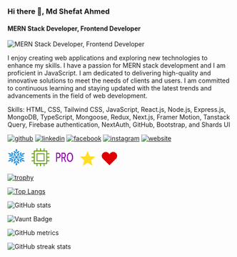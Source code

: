 ### Hi there 👋, Md Shefat Ahmed
#### MERN Stack Developer, Frontend Developer
![MERN Stack Developer, Frontend Developer](https://i.postimg.cc/NFzFH0Jy/1691605198378.jpg)

I enjoy creating web applications and exploring new technologies to enhance my skills. I have a passion for MERN stack development and I am proficient in JavaScript. I am dedicated to delivering high-quality and innovative solutions to meet the needs of clients and users. I am committed to continuous learning and staying updated with the latest trends and advancements in the field of web development.

Skills: HTML, CSS, Tailwind CSS, JavaScript, React.js, Node.js, Express.js, MongoDB, TypeScript, Mongoose, Redux, Next.js, Framer Motion, Tanstack Query, Firebase authentication, NextAuth, GitHub, Bootstrap, and Shards UI



[<img src='https://cdn.jsdelivr.net/npm/simple-icons@3.0.1/icons/github.svg' alt='github' height='40'>](https://github.com/https://github.com/ShefatAhmed)  [<img src='https://cdn.jsdelivr.net/npm/simple-icons@3.0.1/icons/linkedin.svg' alt='linkedin' height='40'>](https://www.linkedin.com/in/https://www.linkedin.com/in/shefatahmed//)  [<img src='https://cdn.jsdelivr.net/npm/simple-icons@3.0.1/icons/facebook.svg' alt='facebook' height='40'>](https://www.facebook.com/https://www.facebook.com/shefat01/)  [<img src='https://cdn.jsdelivr.net/npm/simple-icons@3.0.1/icons/instagram.svg' alt='instagram' height='40'>](https://www.instagram.com/https://www.instagram.com/shefat_ahmed.bd//)  [<img src='https://cdn.jsdelivr.net/npm/simple-icons@3.0.1/icons/icloud.svg' alt='website' height='40'>](https://shefat-ahmed.netlify.app)  

<a href='https://archiveprogram.github.com/'><img src='https://raw.githubusercontent.com/acervenky/animated-github-badges/master/assets/acbadge.gif' width='40' height='40'></a> <a href='https://docs.github.com/en/developers'><img src='https://raw.githubusercontent.com/acervenky/animated-github-badges/master/assets/devbadge.gif' width='40' height='40'></a> <a href='https://github.com/pricing'><img src='https://raw.githubusercontent.com/acervenky/animated-github-badges/master/assets/pro.gif' width='40' height='40'></a> <a href='https://stars.github.com/'><img src='https://raw.githubusercontent.com/acervenky/animated-github-badges/master/assets/starbadge.gif' width='35' height='35'></a> <a href='https://docs.github.com/en/github/supporting-the-open-source-community-with-github-sponsors'><img src='https://raw.githubusercontent.com/acervenky/animated-github-badges/master/assets/sponsorbadge.gif' width='35' height='35'></a> 

[![trophy](https://github-profile-trophy.vercel.app/?username=https://github.com/ShefatAhmed)](https://github.com/ryo-ma/github-profile-trophy)

[![Top Langs](https://github-readme-stats.vercel.app/api/top-langs/?username=https://github.com/ShefatAhmed)](https://github.com/anuraghazra/github-readme-stats)

![GitHub stats](https://github-readme-stats.vercel.app/api?username=https://github.com/ShefatAhmed&show_icons=true)  

![Vaunt Badge](https://api.vaunt.dev/v1/github/entities/https://github.com/ShefatAhmed/contributions?format=svg&private=false)  

![GitHub metrics](https://metrics.lecoq.io/https://github.com/ShefatAhmed)  

![GitHub streak stats](https://streak-stats.demolab.com/?user=https://github.com/ShefatAhmed)  

